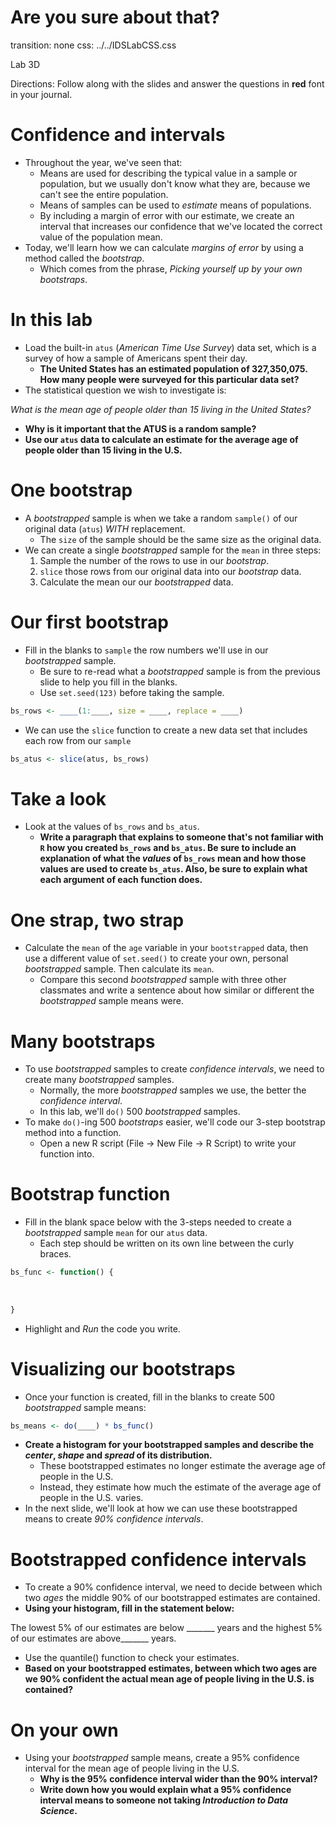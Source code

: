Are you sure about that?
========================================================
transition: none
css: ../../IDSLabCSS.css

Lab 3D

Directions: Follow along with the slides and answer the questions in **red** font in your journal.




Confidence and intervals
===

- Throughout the year, we've seen that:
    - Means are used for describing the typical value in a sample or population, but we usually don't know what they are, because we can't see the entire population.
    - Means of samples can be used to _estimate_ means of populations.
    - By including a margin of error with our estimate, we create an interval that increases our confidence that we've located the correct value of the population mean.
- Today, we'll learn how we can calculate _margins of error_ by using a method called the _bootstrap_.
    - Which comes from the phrase, _Picking yourself up by your own bootstraps_.


In this lab
===

- Load the built-in `atus` (_American Time Use Survey_) data set, which is a survey of how a sample of Americans spent their day.
    - **The United States has an estimated population of 327,350,075. How many people were surveyed for this particular data set?**
- The statistical question we wish to investigate is:

_What is the mean age of people older than 15 living in the United States?_

- **Why is it important that the ATUS is a random sample?**
- **Use our `atus` data to calculate an estimate for the average age of people older than 15 living in the U.S.**


One bootstrap
===

- A _bootstrapped_ sample is when we take a random `sample()` of our original data (`atus`) _WITH_ replacement.
    - The `size` of the sample should be the same size as the original data.
- We can create a single _bootstrapped_ sample for the `mean` in three steps:
    1. Sample the number of the rows to use in our _bootstrap_.
    2. `slice` those rows from our original data into our _bootstrap_ data.
    3. Calculate the mean our our _bootstrapped_ data.
    

Our first bootstrap
===

- Fill in the blanks to `sample` the row numbers we'll use in our _bootstrapped_ sample.
    - Be sure to re-read what a _bootstrapped_ sample is from the previous slide to help you fill in the blanks.
    - Use `set.seed(123)` before taking the sample.


```r
bs_rows <- ____(1:____, size = ____, replace = ____)
```

- We can use the `slice` function to create a new data set that includes each row from our `sample`


```r
bs_atus <- slice(atus, bs_rows)
```


Take a look
===

- Look at the values of `bs_rows` and `bs_atus`.
    - **Write a paragraph that explains to someone that's not familiar with `R` how you created `bs_rows` and `bs_atus`. Be sure to include an explanation of what the _values_ of `bs_rows` mean and how those values are used to create `bs_atus`. Also, be sure to explain what each argument of each function does.**


One strap, two strap
=== 

- Calculate the `mean` of the `age` variable in your `bootstrapped` data, then use a different value of `set.seed()` to create your own, personal _bootstrapped_ sample. Then calculate its `mean`.
    - Compare this second _bootstrapped_ sample with three other classmates and write a sentence about how similar or different the _bootstrapped_ sample means were.


Many bootstraps
===

- To use _bootstrapped_ samples to create _confidence intervals_, we need to create many _bootstrapped_ samples.
    - Normally, the more _bootstrapped_ samples we use, the better the _confidence interval_.
    - In this lab, we'll `do()` 500 _bootstrapped_ samples.
- To make `do()`-ing 500 _bootstraps_ easier, we'll code our 3-step bootstrap method into a function.
    - Open a new R script (File -> New File -> R Script) to write your function into.
    

Bootstrap function
===

- Fill in the blank space below with the 3-steps needed to create a _bootstrapped_ sample `mean` for our `atus` data.
    - Each step should be written on its own line between the curly braces.


```r
bs_func <- function() {
  
  
  
}
```

- Highlight and _Run_ the code you write. 


Visualizing our bootstraps
===

- Once your function is created, fill in the blanks to create 500 _bootstrapped_ sample means:


```r
bs_means <- do(____) * bs_func()
```

- **Create a histogram for your bootstrapped samples and describe the _center_, _shape_ and _spread_ of its distribution.**
    - These bootstrapped estimates no longer estimate the average age of people in the U.S.
    - Instead, they estimate how much the estimate of the average age of people in the U.S. varies.
- In the next slide, we'll look at how we can use these bootstrapped means to create _90% confidence intervals_.


Bootstrapped confidence intervals
===
    
- To create a 90% confidence interval, we need to decide between which two _ages_ the middle 90% of our bootstrapped estimates are contained.
- **Using your histogram, fill in the statement below:**

The lowest 5% of our estimates are below _______ years and the highest 5% of our estimates are above_______ years.

- Use the quantile() function to check your estimates.
- **Based on your bootstrapped estimates, between which two ages are we 90% confident the actual mean age of people living in the U.S. is contained?**

    

On your own
===

- Using your _bootstrapped_ sample means, create a 95% confidence interval for the mean age of people living in the U.S.
    - **Why is the 95% confidence interval wider than the 90% interval?**
    - **Write down how you would explain what a 95% confidence interval means to someone not taking _Introduction to Data Science_.**
